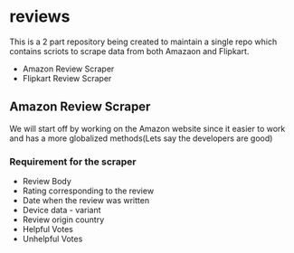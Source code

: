 # reviews
This is a 2 part repository being created to maintain a single repo which contains scriots to scrape data from both Amazaon and Flipkart.

* Amazon Review Scraper
* Flipkart Review Scraper

## Amazon Review Scraper
We will start off by working on the Amazon website since it easier to work and has a more globalized methods(Lets say the developers are good)

### Requirement for the scraper 
* Review Body
* Rating corresponding to the review
* Date when the review was written
* Device data - variant
* Review origin country
* Helpful Votes
* Unhelpful Votes